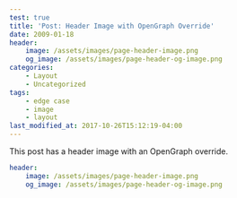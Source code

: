 ```yaml
---
test: true
title: 'Post: Header Image with OpenGraph Override'
date: 2009-01-18
header:
    image: /assets/images/page-header-image.png
    og_image: /assets/images/page-header-og-image.png
categories:
    - Layout
    - Uncategorized
tags:
    - edge case
    - image
    - layout
last_modified_at: 2017-10-26T15:12:19-04:00
---
```


This post has a header image with an OpenGraph override.

```yaml
header:
    image: /assets/images/page-header-image.png
    og_image: /assets/images/page-header-og-image.png
```

